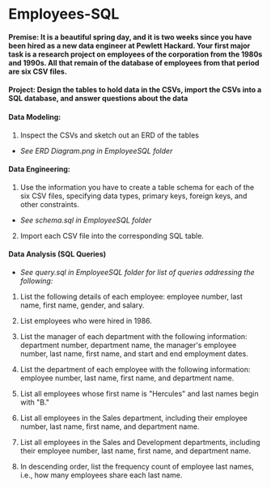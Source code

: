 # Employees-SQL

#### Premise: It is a beautiful spring day, and it is two weeks since you have been hired as a new data engineer at Pewlett Hackard. Your first major task is a research project on employees of the corporation from the 1980s and 1990s. All that remain of the database of employees from that period are six CSV files.

#### Project: Design the tables to hold data in the CSVs, import the CSVs into a SQL database, and answer questions about the data

#### Data Modeling:

1. Inspect the CSVs and sketch out an ERD of the tables
  - *See ERD Diagram.png in EmployeeSQL folder*

#### Data Engineering:

1. Use the information you have to create a table schema for each of the six CSV files, specifying data types, primary keys, foreign keys, and other constraints.
  
  - *See schema.sql in EmployeeSQL folder*

2. Import each CSV file into the corresponding SQL table.

#### Data Analysis (SQL Queries)

  - *See query.sql in EmployeeSQL folder for list of queries addressing the following:*

1. List the following details of each employee: employee number, last name, first name, gender, and salary.

2. List employees who were hired in 1986.

3. List the manager of each department with the following information: department number, department name, the manager's employee number, last name, first name, and start and end employment dates.

4. List the department of each employee with the following information: employee number, last name, first name, and department name.

5. List all employees whose first name is "Hercules" and last names begin with "B."

6. List all employees in the Sales department, including their employee number, last name, first name, and department name.

7. List all employees in the Sales and Development departments, including their employee number, last name, first name, and department name.

8. In descending order, list the frequency count of employee last names, i.e., how many employees share each last name.
